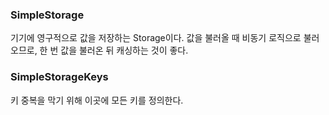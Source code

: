 ### SimpleStorage
기기에 영구적으로 값을 저장하는 Storage이다.
값을 불러올 때 비동기 로직으로 불러오므로, 한 번 값을 불러온 뒤 캐싱하는 것이 좋다.

### SimpleStorageKeys
키 중복을 막기 위해 이곳에 모든 키를 정의한다.